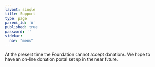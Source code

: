 ```yaml
---
layout: single
title: Support
type: page
parent_id: '0'
published: true
password: ''
sidebar:
  nav: "menu"
---
```


At the present time the Foundation cannot accept donations.  We hope
to have an on-line donation portal set up in the near future.
